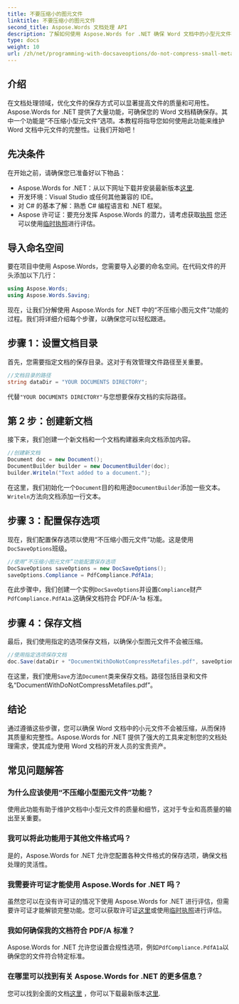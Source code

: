 ```yaml
---
title: 不要压缩小的图元文件
linktitle: 不要压缩小的图元文件
second_title: Aspose.Words 文档处理 API
description: 了解如何使用 Aspose.Words for .NET 确保 Word 文档中的小型元文件不被压缩，从而保持其质量和完整性。 包含分步指南。
type: docs
weight: 10
url: /zh/net/programming-with-docsaveoptions/do-not-compress-small-metafiles/
---
```

## 介绍

在文档处理领域，优化文件的保存方式可以显著提高文件的质量和可用性。Aspose.Words for .NET 提供了大量功能，可确保您的 Word 文档精确保存。其中一个功能是“不压缩小型元文件”选项。本教程将指导您如何使用此功能来维护 Word 文档中元文件的完整性。让我们开始吧！

## 先决条件

在开始之前，请确保您已准备好以下物品：

-  Aspose.Words for .NET：从以下网址下载并安装最新版本[这里](https://releases.aspose.com/words/net/).
- 开发环境：Visual Studio 或任何其他兼容的 IDE。
- 对 C# 的基本了解：熟悉 C# 编程语言和 .NET 框架。
-  Aspose 许可证：要充分发挥 Aspose.Words 的潜力，请考虑获取[执照](https://purchase.aspose.com/buy) 您还可以使用[临时执照](https://purchase.aspose.com/temporary-license/)进行评估。

## 导入命名空间

要在项目中使用 Aspose.Words，您需要导入必要的命名空间。在代码文件的开头添加以下几行：

```csharp
using Aspose.Words;
using Aspose.Words.Saving;
```

现在，让我们分解使用 Aspose.Words for .NET 中的“不压缩小图元文件”功能的过程。我们将详细介绍每个步骤，以确保您可以轻松跟进。

## 步骤 1：设置文档目录

首先，您需要指定文档的保存目录。这对于有效管理文件路径至关重要。

```csharp
//文档目录的路径
string dataDir = "YOUR DOCUMENTS DIRECTORY";
```

代替`"YOUR DOCUMENTS DIRECTORY"`与您想要保存文档的实际路径。

## 第 2 步：创建新文档

接下来，我们创建一个新文档和一个文档构建器来向文档添加内容。

```csharp
//创建新文档
Document doc = new Document();
DocumentBuilder builder = new DocumentBuilder(doc);
builder.Writeln("Text added to a document.");
```

在这里，我们初始化一个`Document`目的和用途`DocumentBuilder`添加一些文本。`Writeln`方法向文档添加一行文本。

## 步骤 3：配置保存选项

现在，我们配置保存选项以使用“不压缩小图元文件”功能。这是使用`DocSaveOptions`班级。

```csharp
//使用“不压缩小图元文件”功能配置保存选项
DocSaveOptions saveOptions = new DocSaveOptions();
saveOptions.Compliance = PdfCompliance.PdfA1a;
```

在此步骤中，我们创建一个实例`DocSaveOptions`并设置`Compliance`财产`PdfCompliance.PdfA1a`.这确保文档符合 PDF/A-1a 标准。

## 步骤 4：保存文档

最后，我们使用指定的选项保存文档，以确保小型图元文件不会被压缩。

```csharp
//使用指定选项保存文档
doc.Save(dataDir + "DocumentWithDoNotCompressMetafiles.pdf", saveOptions);
```

在这里，我们使用`Save`方法`Document`类来保存文档。路径包括目录和文件名“DocumentWithDoNotCompressMetafiles.pdf”。

## 结论

通过遵循这些步骤，您可以确保 Word 文档中的小元文件不会被压缩，从而保持其质量和完整性。Aspose.Words for .NET 提供了强大的工具来定制您的文档处理需求，使其成为使用 Word 文档的开发人员的宝贵资产。

## 常见问题解答

### 为什么应该使用“不压缩小型图元文件”功能？

使用此功能有助于维护文档中小型元文件的质量和细节，这对于专业和高质量的输出至关重要。

### 我可以将此功能用于其他文件格式吗？

是的，Aspose.Words for .NET 允许您配置各种文件格式的保存选项，确保文档处理的灵活性。

### 我需要许可证才能使用 Aspose.Words for .NET 吗？

虽然您可以在没有许可证的情况下使用 Aspose.Words for .NET 进行评估，但需要许可证才能解锁完整功能。您可以获取许可证[这里](https://purchase.aspose.com/buy)或使用[临时执照](https://purchase.aspose.com/temporary-license/)进行评估。

### 我如何确保我的文档符合 PDF/A 标准？

 Aspose.Words for .NET 允许您设置合规性选项，例如`PdfCompliance.PdfA1a`以确保您的文件符合特定标准。

### 在哪里可以找到有关 Aspose.Words for .NET 的更多信息？

您可以找到全面的文档[这里](https://reference.aspose.com/words/net/) ，你可以下载最新版本[这里](https://releases.aspose.com/words/net/).

